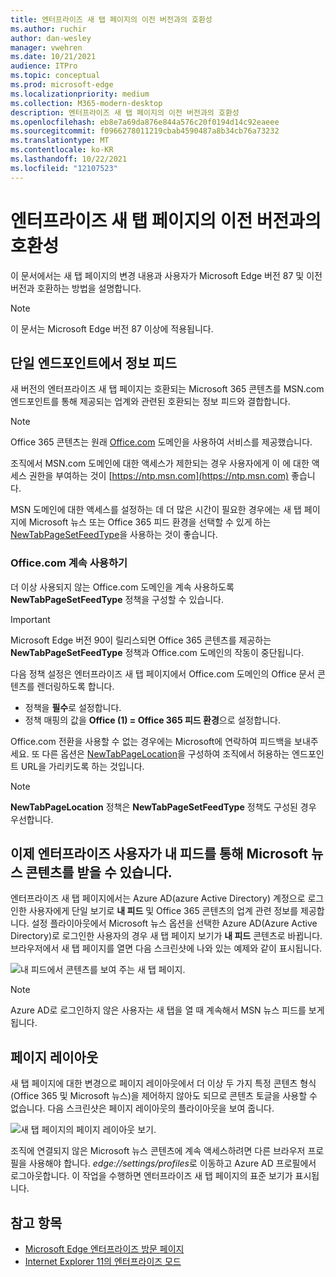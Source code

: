 ```yaml
---
title: 엔터프라이즈 새 탭 페이지의 이전 버전과의 호환성
ms.author: ruchir
author: dan-wesley
manager: vwehren
ms.date: 10/21/2021
audience: ITPro
ms.topic: conceptual
ms.prod: microsoft-edge
ms.localizationpriority: medium
ms.collection: M365-modern-desktop
description: 엔터프라이즈 새 탭 페이지의 이전 버전과의 호환성
ms.openlocfilehash: eb8e7a69da876e844a576c20f0194d14c92eaeee
ms.sourcegitcommit: f0966278011219cbab4590487a8b34cb76a73232
ms.translationtype: MT
ms.contentlocale: ko-KR
ms.lasthandoff: 10/22/2021
ms.locfileid: "12107523"
---
```

# <a name="backwards-compatibility-for-the-enterprise-new-tab-page"></a>엔터프라이즈 새 탭 페이지의 이전 버전과의 호환성

이 문서에서는 새 탭 페이지의 변경 내용과 사용자가 Microsoft Edge 버전 87 및 이전 버전과 호환하는 방법을 설명합니다.

> [!NOTE]
> 이 문서는 Microsoft Edge 버전 87 이상에 적용됩니다.

## <a name="information-feeds-from-single-endpoint"></a>단일 엔드포인트에서 정보 피드

새 버전의 엔터프라이즈 새 탭 페이지는 호환되는 Microsoft 365 콘텐츠를 MSN.com 엔드포인트를 통해 제공되는 업계와 관련된 호환되는 정보 피드와 결합합니다.

> [!NOTE]
> Office 365 콘텐츠는 원래 [Office.com](https://www.office.com) 도메인을 사용하여 서비스를 제공했습니다.

조직에서 MSN.com 도메인에 대한 액세스가 제한되는 경우 사용자에게 이 에 대한 액세스 권한을 부여하는 것이 [https://ntp.msn.com](https://ntp.msn.com) 좋습니다.

MSN 도메인에 대한 액세스를 설정하는 데 더 많은 시간이 필요한 경우에는 새 탭 페이지에 Microsoft 뉴스 또는 Office 365 피드 환경을 선택할 수 있게 하는 [NewTabPageSetFeedType](./microsoft-edge-policies.md#newtabpagesetfeedtype)을 사용하는 것이 좋습니다.

### <a name="keep-using-officecom"></a>Office.com 계속 사용하기

 더 이상 사용되지 않는 Office.com 도메인을 계속 사용하도록 **NewTabPageSetFeedType** 정책을 구성할 수 있습니다.

> [!IMPORTANT]
> Microsoft Edge 버전 90이 릴리스되면 Office 365 콘텐츠를 제공하는 **NewTabPageSetFeedType** 정책과 Office.com 도메인의 작동이 중단됩니다.

다음 정책 설정은 엔터프라이즈 새 탭 페이지에서 Office.com 도메인의 Office 문서 콘텐츠를 렌더링하도록 합니다.

- 정책을 **필수**로 설정합니다.
- 정책 매핑의 값을 **Office (1) = Office 365 피드 환경**으로 설정합니다.

Office.com 전환을 사용할 수 없는 경우에는 Microsoft에 연락하여 피드백을 보내주세요. 또 다른 옵션은 [NewTabPageLocation](./microsoft-edge-policies.md#newtabpagelocation)을 구성하여 조직에서 허용하는 엔드포인트 URL을 가리키도록 하는 것입니다.

> [!NOTE]
> **NewTabPageLocation** 정책은 **NewTabPageSetFeedType** 정책도 구성된 경우 우선합니다.

## <a name="enterprise-users-will-now-get-microsoft-news-content-via-my-feed"></a>이제 엔터프라이즈 사용자가 내 피드를 통해 Microsoft 뉴스 콘텐츠를 받을 수 있습니다.

엔터프라이즈 새 탭 페이지에서는 Azure AD(azure Active Directory) 계정으로 로그인한 사용자에게 단일 보기로 **내 피드** 및 Office 365 콘텐츠의 업계 관련 정보를 제공합니다. 설정 플라이아웃에서 Microsoft 뉴스 옵션을 선택한 Azure AD(Azure Active Directory)로 로그인한 사용자의 경우 새 탭 페이지 보기가 **내 피드** 콘텐츠로 바뀝니다. 브라우저에서 새 탭 페이지를 열면 다음 스크린샷에 나와 있는 예제와 같이 표시됩니다.

![내 피드에서 콘텐츠를 보여 주는 새 탭 페이지.](media/microsoft-edge-ntp-backward-compatibility/microsoft-edge-ntp-myfeed-view.png)

> [!NOTE]
> Azure AD로 로그인하지 않은 사용자는 새 탭을 열 때 계속해서 MSN 뉴스 피드를 보게 됩니다.

## <a name="page-layout"></a>페이지 레이아웃

새 탭 페이지에 대한 변경으로 페이지 레이아웃에서 더 이상 두 가지 특정 콘텐츠 형식(Office 365 및 Microsoft 뉴스)을 제어하지 않아도 되므로 콘텐츠 토글을 사용할 수 없습니다. 다음 스크린샷은 페이지 레이아웃의 플라이아웃을 보여 줍니다.

![새 탭 페이지의 페이지 레이아웃 보기.](media/microsoft-edge-ntp-backward-compatibility/microsoft-edge-ntp-page-layout.png)

조직에 연결되지 않은 Microsoft 뉴스 콘텐츠에 계속 액세스하려면 다른 브라우저 프로필을 사용해야 합니다. *edge://settings/profiles*로 이동하고 Azure AD 프로필에서 로그아웃합니다. 이 작업을 수행하면 엔터프라이즈 새 탭 페이지의 표준 보기가 표시됩니다. 

## <a name="see-also"></a>참고 항목

- [Microsoft Edge 엔터프라이즈 방문 페이지](https://aka.ms/EdgeEnterprise)
- [Internet Explorer 11의 엔터프라이즈 모드](/internet-explorer/ie11-deploy-guide/enterprise-mode-overview-for-ie11)